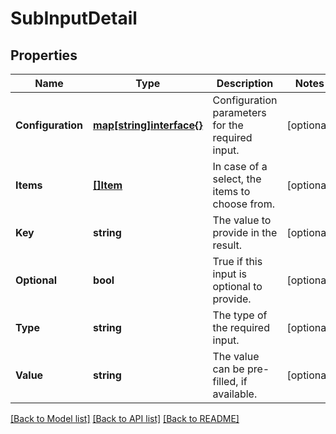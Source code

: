 # SubInputDetail

## Properties

Name | Type | Description | Notes
------------ | ------------- | ------------- | -------------
**Configuration** | [**map[string]interface{}**](.md) | Configuration parameters for the required input. | [optional] 
**Items** | [**[]Item**](Item.md) | In case of a select, the items to choose from. | [optional] 
**Key** | **string** | The value to provide in the result. | [optional] 
**Optional** | **bool** | True if this input is optional to provide. | [optional] 
**Type** | **string** | The type of the required input. | [optional] 
**Value** | **string** | The value can be pre-filled, if available. | [optional] 

[[Back to Model list]](../README.md#documentation-for-models) [[Back to API list]](../README.md#documentation-for-api-endpoints) [[Back to README]](../README.md)



